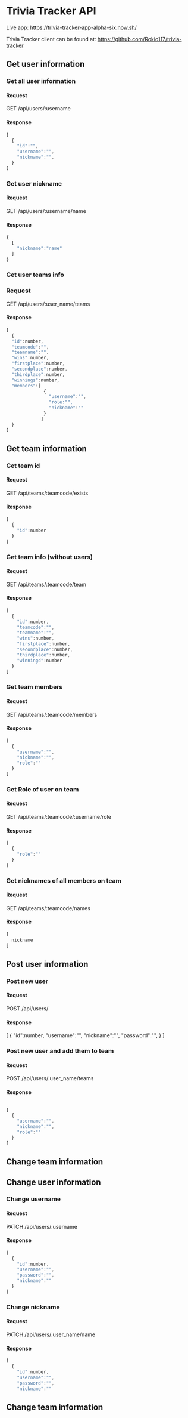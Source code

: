 # Trivia Tracker API

Live app: https://trivia-tracker-app-alpha-six.now.sh/

Trivia Tracker client can be found at: https://github.com/Rokio117/trivia-tracker


## Get user information

### Get all user information
#### Request
GET /api/users/:username
#### Response
```javascript
[
  {
    "id":"",
    "username":"",
    "nickname":"",
  }
]
```

### Get user nickname
#### Request
GET /api/users/:username/name
#### Response
```javascript
{
  [
    "nickname":"name"
  ]
}
```

### Get user teams info
### Request 
GET /api/users/:user_name/teams
#### Response
```javascript
[
  {
  "id":number,
  "teamcode":"",
  "teamname":"",
  "wins":number,
  "firstplace":number,
  "secondplace":number,
  "thirdplace":number,
  "winnings":number,
  "members":[
              {
                "username":"",
                "role:"",
                "nickname":""
              }
             ]
  }
]
```

## Get team information

### Get team id
#### Request
GET /api/teams/:teamcode/exists
#### Response
```javascript
[
  {
    "id":number
  }
[
```
### Get team info (without users)
#### Request
GET /api/teams/:teamcode/team
#### Response
```javascript
[
  {
    "id":number,
    "teamcode":"",
    "teamname":"",
    "wins":number,
    "firstplace":number,
    "secondplace":number,
    "thirdplace":number,
    "winningd":number
  }
]
```
### Get team members
#### Request
GET /api/teams/:teamcode/members
#### Response
```javascript
[
  {
    "username":"",
    "nickname":"",
    "role":""
  }
]
```
### Get Role of user on team
#### Request
GET /api/teams/:teamcode/:username/role
#### Response
``` javascript
[
  {
    "role":""
  }
[
```
### Get nicknames of all members on team
#### Request 
GET /api/teams/:teamcode/names
#### Response
```javascript
[
  nickname
]
```

## Post user information

### Post new user
#### Request
POST /api/users/
#### Response
[
  {
    "id":number,
    "username":"",
    "nickname":"",
    "password":"",
  }
]

### Post new user and add them to team
#### Request
POST /api/users/:user_name/teams
#### Response
```javascript

[
  {
    "username":"",
    "nickname":"",
    "role":""
  }
]

```

## Change team information


## Change user information

### Change username
#### Request
PATCH /api/users/:username
#### Response
```javascript
[
  {
    "id":number,
    "username":"",
    "password":"",
    "nickname":""
  }
[
```
### Change nickname
#### Request
PATCH /api/users/:user_name/name
#### Response
```javascript
[
  {
    "id":number,
    "username":"",
    "password":"",
    "nickname":""
```

## Change team information



